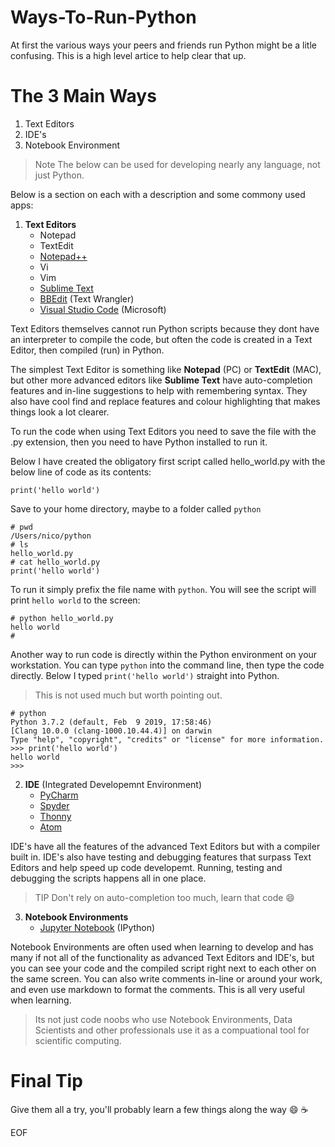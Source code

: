 # Ways-To-Run-Python
At first the various ways your peers and friends run Python might be a litle confusing.  This is a high level artice to help clear that up.

# The 3 Main Ways

1. Text Editors
2. IDE's
3. Notebook Environment

> Note The below can be used for developing nearly any language, not just Python. 

Below is a section on each with a description and some commony used apps:

1. **Text Editors**
    - Notepad
    - TextEdit
    - [Notepad++](https://notepad-plus-plus.org/)
    - Vi
    - Vim
    - [Sublime Text](https://www.sublimetext.com/)
    - [BBEdit](https://www.barebones.com) (Text Wrangler)
    - [Visual Studio Code](https://code.visualstudio.com/) (Microsoft)

Text Editors themselves cannot run Python scripts because they dont have an interpreter to compile the code, but often the code is created in a Text Editor, then compiled (run) in Python.  

The simplest Text Editor is something like **Notepad** (PC) or **TextEdit** (MAC), but other more advanced editors like **Sublime Text** have auto-completion features and in-line suggestions to help with remembering syntax. They also have cool find and replace features and colour highlighting that makes things look a lot clearer.

To run the code when using Text Editors you need to save the file with the .py extension, then you need to have Python installed to run it.

Below I have created the obligatory first script called hello_world.py with the below line of code as its contents:
```
print('hello world')
```
Save to your home directory, maybe to a folder called `python`
```
# pwd
/Users/nico/python
# ls
hello_world.py
# cat hello_world.py
print('hello world')
```
To run it simply prefix the file name with `python`.  You will see the script will print `hello world` to the screen:
```
# python hello_world.py
hello world
#
```

Another way to run code is directly within the Python environment on your workstation.  You can type `python` into the command line, then type the code directly. Below I typed `print('hello world')` straight into Python.  

> This is not used much but worth pointing out.
```
# python
Python 3.7.2 (default, Feb  9 2019, 17:58:46)
[Clang 10.0.0 (clang-1000.10.44.4)] on darwin
Type "help", "copyright", "credits" or "license" for more information.
>>> print('hello world')
hello world
>>>
```
    
2. **IDE** (Integrated Developemnt Environment)
    - [PyCharm](https://www.jetbrains.com/pycharm/)
    - [Spyder](https://www.spyder-ide.org/)
    - [Thonny](https://thonny.org/)
    - [Atom](https://ide.atom.io/)

IDE's have all the features of the advanced Text Editors but with a compiler built in.  IDE's also have testing and debugging features that surpass Text Editors and help speed up code developemt.  Running, testing and debugging the scripts happens all in one place. 

> TIP Don't rely on auto-completion too much, learn that code :smile:

3. **Notebook Environments**
    - [Jupyter Notebook](https://jupyter.org/) (IPython)

Notebook Environments are often used when learning to develop and has many if not all of the functionality as advanced Text Editors and IDE's, but you can see your code and the compiled script right next to each other on the same screen.  You can also write comments in-line or around your work, and even use markdown to format the comments.  This is all very useful when learning.

> Its not just code noobs who use Notebook Environments, Data Scientists and other professionals use it as a compuational tool for scientific computing.

# Final Tip

Give them all a try, you'll probably learn a few things along the way :smile: :coffee:

EOF


